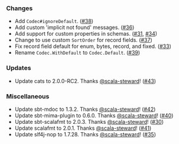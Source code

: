 ### Changes

- Add `Codec#ignoreDefault`. ([#38][#38])
- Add custom 'implicit not found' messages. ([#36][#36])
- Add support for custom properties in schemas. ([#31][#31], [#34][#34])
- Change to use custom `SortOrder` for record fields. ([#37][#37])
- Fix record field default for enum, bytes, record, and fixed. ([#33][#33])
- Rename `Codec.WithDefault` to `Codec.Default`. ([#39][#39])

### Updates

- Update cats to 2.0.0-RC2. Thanks [@scala-steward](https://github.com/scala-steward)! ([#43][#43])

### Miscellaneous

- Update sbt-mdoc to 1.3.2. Thanks [@scala-steward](https://github.com/scala-steward)! ([#42][#42])
- Update sbt-mima-plugin to 0.6.0. Thanks [@scala-steward](https://github.com/scala-steward)! ([#40][#40])
- Update sbt-scalafmt to 2.0.3. Thanks [@scala-steward](https://github.com/scala-steward)! ([#30][#30])
- Update scalafmt to 2.0.1. Thanks [@scala-steward](https://github.com/scala-steward)! ([#41][#41])
- Update slf4j-nop to 1.7.28. Thanks [@scala-steward](https://github.com/scala-steward)! ([#35][#35])

[#30]: https://github.com/ovotech/vulcan/pull/30
[#31]: https://github.com/ovotech/vulcan/pull/31
[#33]: https://github.com/ovotech/vulcan/pull/33
[#34]: https://github.com/ovotech/vulcan/pull/34
[#35]: https://github.com/ovotech/vulcan/pull/35
[#36]: https://github.com/ovotech/vulcan/pull/36
[#37]: https://github.com/ovotech/vulcan/pull/37
[#38]: https://github.com/ovotech/vulcan/pull/38
[#39]: https://github.com/ovotech/vulcan/pull/39
[#40]: https://github.com/ovotech/vulcan/pull/40
[#41]: https://github.com/ovotech/vulcan/pull/41
[#42]: https://github.com/ovotech/vulcan/pull/42
[#43]: https://github.com/ovotech/vulcan/pull/43
